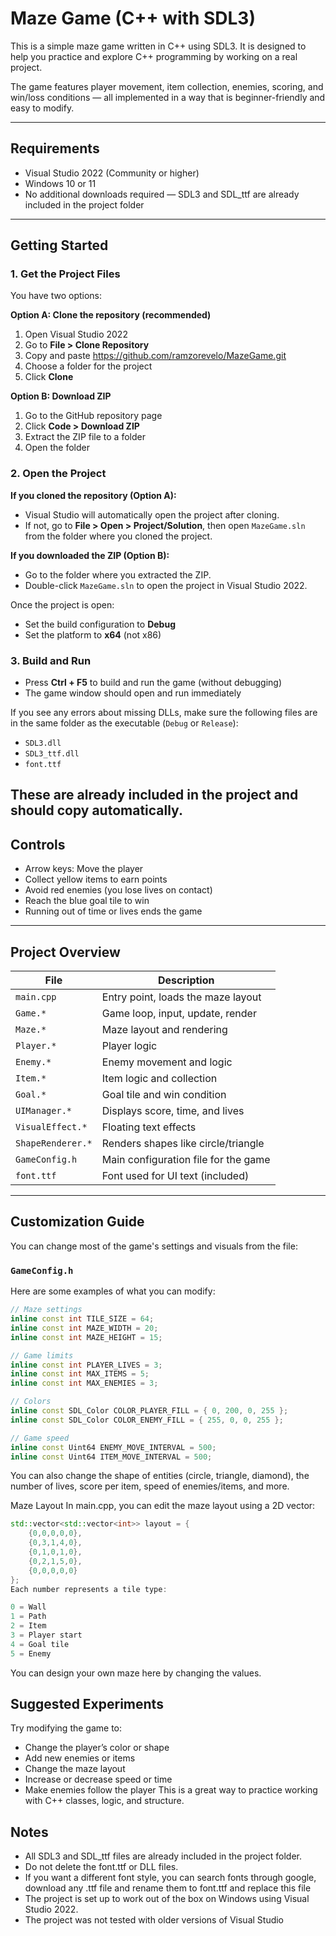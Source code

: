 # Maze Game (C++ with SDL3)

This is a simple maze game written in C++ using SDL3. It is designed to help you practice and explore C++ programming by working on a real project.

The game features player movement, item collection, enemies, scoring, and win/loss conditions — all implemented in a way that is beginner-friendly and easy to modify.

---

## Requirements

- Visual Studio 2022 (Community or higher)
- Windows 10 or 11
- No additional downloads required — SDL3 and SDL_ttf are already included in the project folder

---

## Getting Started

### 1. Get the Project Files

You have two options:

**Option A: Clone the repository (recommended)**

1. Open Visual Studio 2022
2. Go to **File > Clone Repository**
3. Copy and paste https://github.com/ramzorevelo/MazeGame.git
4. Choose a folder for the project
5. Click **Clone**

**Option B: Download ZIP**

1. Go to the GitHub repository page
2. Click **Code > Download ZIP**
3. Extract the ZIP file to a folder
4. Open the folder

### 2. Open the Project

**If you cloned the repository (Option A):**

- Visual Studio will automatically open the project after cloning.
- If not, go to **File > Open > Project/Solution**, then open `MazeGame.sln` from the folder where you cloned the project.

**If you downloaded the ZIP (Option B):**

- Go to the folder where you extracted the ZIP.
- Double-click `MazeGame.sln` to open the project in Visual Studio 2022.

Once the project is open:

- Set the build configuration to **Debug**
- Set the platform to **x64** (not x86)

### 3. Build and Run

- Press **Ctrl + F5** to build and run the game (without debugging)
- The game window should open and run immediately

If you see any errors about missing DLLs, make sure the following files are in the same folder as the executable (`Debug` or `Release`):

- `SDL3.dll`
- `SDL3_ttf.dll`
- `font.ttf`

These are already included in the project and should copy automatically.
---

## Controls

- Arrow keys: Move the player
- Collect yellow items to earn points
- Avoid red enemies (you lose lives on contact)
- Reach the blue goal tile to win
- Running out of time or lives ends the game

---

## Project Overview

| File                | Description                             |
|---------------------|-----------------------------------------|
| `main.cpp`          | Entry point, loads the maze layout       |
| `Game.*`            | Game loop, input, update, render         |
| `Maze.*`            | Maze layout and rendering                |
| `Player.*`          | Player logic                             |
| `Enemy.*`           | Enemy movement and logic                 |
| `Item.*`            | Item logic and collection                |
| `Goal.*`            | Goal tile and win condition              |
| `UIManager.*`       | Displays score, time, and lives          |
| `VisualEffect.*`    | Floating text effects                    |
| `ShapeRenderer.*`   | Renders shapes like circle/triangle      |
| `GameConfig.h`      | Main configuration file for the game     |
| `font.ttf`          | Font used for UI text (included)         |

---

## Customization Guide

You can change most of the game's settings and visuals from the file:

### `GameConfig.h`

Here are some examples of what you can modify:

```cpp
// Maze settings
inline const int TILE_SIZE = 64;
inline const int MAZE_WIDTH = 20;
inline const int MAZE_HEIGHT = 15;

// Game limits
inline const int PLAYER_LIVES = 3;
inline const int MAX_ITEMS = 5;
inline const int MAX_ENEMIES = 3;

// Colors
inline const SDL_Color COLOR_PLAYER_FILL = { 0, 200, 0, 255 };
inline const SDL_Color COLOR_ENEMY_FILL = { 255, 0, 0, 255 };

// Game speed
inline const Uint64 ENEMY_MOVE_INTERVAL = 500;
inline const Uint64 ITEM_MOVE_INTERVAL = 500;
```
You can also change the shape of entities (circle, triangle, diamond), the number of lives, score per item, speed of enemies/items, and more.

Maze Layout
In main.cpp, you can edit the maze layout using a 2D vector:

```cpp
std::vector<std::vector<int>> layout = {
    {0,0,0,0,0},
    {0,3,1,4,0},
    {0,1,0,1,0},
    {0,2,1,5,0},
    {0,0,0,0,0}
};
Each number represents a tile type:

0 = Wall
1 = Path
2 = Item
3 = Player start
4 = Goal tile
5 = Enemy
```
You can design your own maze here by changing the values.

## Suggested Experiments
Try modifying the game to:

- Change the player’s color or shape
- Add new enemies or items
- Change the maze layout
- Increase or decrease speed or time
- Make enemies follow the player
This is a great way to practice working with C++ classes, logic, and structure.

## Notes
- All SDL3 and SDL_ttf files are already included in the project folder.
- Do not delete the font.ttf or DLL files.
- If you want a different font style, you can search fonts through google, download any .ttf file and rename them to font.ttf and replace this file
- The project is set up to work out of the box on Windows using Visual Studio 2022.
- The project was not tested with older versions of Visual Studio
